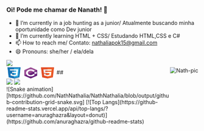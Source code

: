 ### Oi! Pode me chamar de Nanath! 👋

- 🔭 I’m currently in a job hunting as a junior/ Atualmente buscando minha oportunidade como Dev junior
- 🌱 I’m currently learning HTML + CSS/ Estudando HTML,CSS e C#
- 📫 How to reach me/ Contato: nathaliapok15@gmail.com
- 😄 Pronouns: she/her / ela/dela 

<div>
<img heigth ="180em" src="https://github-readme-stats.vercel.app/api?username=NathNathalia&show_icons=true&theme=tokyonight&include_allcommits=true&count_private=true"/>
<img heigth = "180em" scr="https://github-readme-stats.vercel.app/api/top-langs/?username=NathNathalia&layout=compact&langs_count=16&theme=dracula"/>
</div>
  <img align="center" alt="Nath-CSS" height="30" width="40" src="https://raw.githubusercontent.com/devicons/devicon/master/icons/css3/css3-original.svg">
<img align="center" alt="Nath-Csharp" height="30" width="40" src="https://raw.githubusercontent.com/devicons/devicon/master/icons/csharp/csharp-original.svg">
<img align="center" alt="Rafa-HTML" height="30" width="40" src="https://raw.githubusercontent.com/devicons/devicon/master/icons/html5/html5-original.svg">
 <img align="right" alt="Nath-pic" height="150" src="https://discord.com/channels/@me/1103898113363693611/1121987868773060659/hi.gif">
</div>
##


<div>
<a href="mailto:nathaliapok15@gmail.com"><img src="https://img.shields.io/badge/Gmail-D14836?style=for-the-badge&logo=gmail&logoColor=white" target="_blank"></a>
  <a href="https://www.linkedin.com/in/nath%C3%A1lia-busatto-aa42701b6/" target="_blank"><img src="https://img.shields.io/badge/-LinkedIn-%230077B5?style=for-the-badge&logo=linkedin&logoColor=white" target="_blank"></a> 
<div/>
![Snake animation][https://github.com/NathNathalia/NathNathalia/blob/output/github-contribution-grid-snake.svg]
[![Top Langs](https://github-readme-stats.vercel.app/api/top-langs/?username=anuraghazra&layout=donut)](https://github.com/anuraghazra/github-readme-stats)




